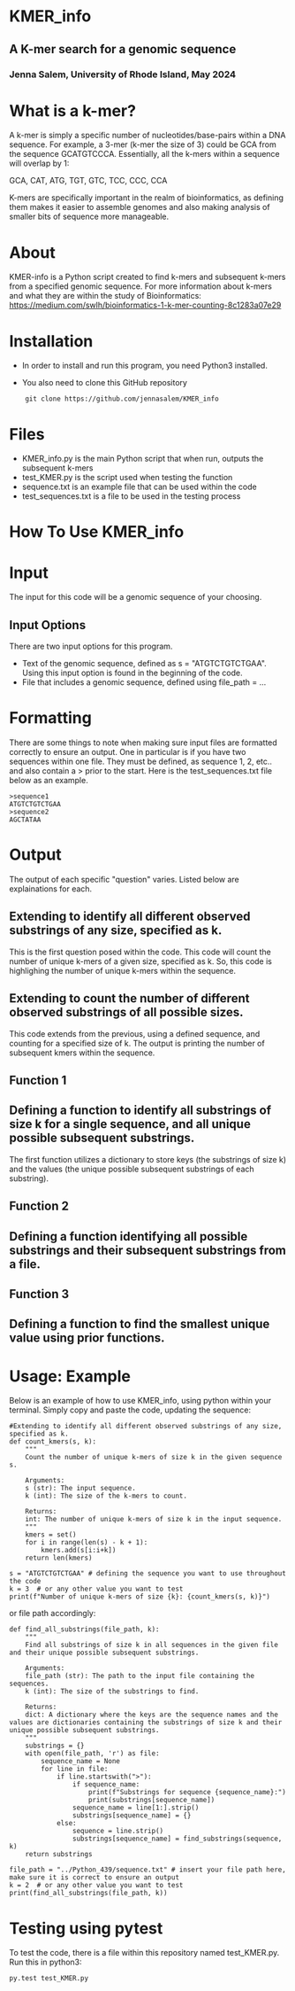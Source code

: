 # KMER_info
## A K-mer search for a genomic sequence
### Jenna Salem, University of Rhode Island, May 2024

# What is a k-mer?
A k-mer is simply a specific number of nucleotides/base-pairs within a DNA sequence. For example, a 3-mer (k-mer the size of 3) could be GCA from the sequence GCATGTCCCA. Essentially, all the k-mers within a sequence will overlap by 1:

GCA, CAT, ATG, TGT, GTC, TCC, CCC, CCA

K-mers are specifically important in the realm of bioinformatics, as defining them makes it easier to assemble genomes and also making analysis of smaller bits of sequence more manageable.

# About
KMER-info is a Python script created to find k-mers and subsequent k-mers from a specified genomic sequence. 
For more information about k-mers and what they are within the study of Bioinformatics:
  https://medium.com/swlh/bioinformatics-1-k-mer-counting-8c1283a07e29

# Installation
- In order to install and run this program, you need Python3 installed. 

- You also need to clone this GitHub repository
```
    git clone https://github.com/jennasalem/KMER_info
```

# Files
- KMER_info.py is the main Python script that when run, outputs the subsequent k-mers
- test_KMER.py is the script used when testing the function
- sequence.txt is an example file that can be used within the code
- test_sequences.txt is a file to be used in the testing process

# How To Use KMER_info

# Input
The input for this code will be a genomic sequence of your choosing.
## Input Options
There are two input options for this program.
- Text of the genomic sequence, defined as s = "ATGTCTGTCTGAA". Using this input option is found in the beginning of the code.
- File that includes a genomic sequence, defined using file_path = ...

# Formatting
There are some things to note when making sure input files are formatted correctly to ensure an output. One in particular is if you have two sequences within one file. They must be defined, as sequence 1, 2, etc.. and also contain a > prior to the start. Here is the test_sequences.txt file below as an example.
```
>sequence1
ATGTCTGTCTGAA
>sequence2
AGCTATAA
```

# Output
The output of each specific "question" varies. Listed below are explainations for each.

## Extending to identify all different observed substrings of any size, specified as k.
This is the first question posed within the code. This code will count the number of unique k-mers of a given size, specified as k. So, this code is highlighing the number of unique k-mers within the sequence. 
## Extending to count the number of different observed substrings of all possible sizes.
This code extends from the previous, using a defined sequence, and counting for a specified size of k. The output is printing the number of subsequent kmers within the sequence.
## Function 1
## Defining a function to identify all substrings of size k for a single sequence, and all unique possible subsequent substrings.
The first function utilizes a dictionary to store keys (the substrings of size k) and the values (the unique possible subsequent substrings of each substring). 
## Function 2
## Defining a function identifying all possible substrings and their subsequent substrings from a file.

## Function 3
## Defining a function to find the smallest unique value using prior functions.

# Usage: Example
Below is an example of how to use KMER_info, using python within your terminal.
Simply copy and paste the code, updating the sequence:

```
#Extending to identify all different observed substrings of any size, specified as k.
def count_kmers(s, k):
    """
    Count the number of unique k-mers of size k in the given sequence s.

    Arguments:
    s (str): The input sequence.
    k (int): The size of the k-mers to count.

    Returns:
    int: The number of unique k-mers of size k in the input sequence.
    """
    kmers = set()
    for i in range(len(s) - k + 1):
        kmers.add(s[i:i+k])
    return len(kmers)

s = "ATGTCTGTCTGAA" # defining the sequence you want to use throughout the code
k = 3  # or any other value you want to test
print(f"Number of unique k-mers of size {k}: {count_kmers(s, k)}")
```

or file path accordingly:

```
def find_all_substrings(file_path, k):
    """
    Find all substrings of size k in all sequences in the given file and their unique possible subsequent substrings.

    Arguments:
    file_path (str): The path to the input file containing the sequences.
    k (int): The size of the substrings to find.

    Returns:
    dict: A dictionary where the keys are the sequence names and the values are dictionaries containing the substrings of size k and their unique possible subsequent substrings.
    """
    substrings = {}
    with open(file_path, 'r') as file:
        sequence_name = None
        for line in file:
            if line.startswith(">"):
                if sequence_name:
                    print(f"Substrings for sequence {sequence_name}:")
                    print(substrings[sequence_name])
                sequence_name = line[1:].strip()
                substrings[sequence_name] = {}
            else:
                sequence = line.strip()
                substrings[sequence_name] = find_substrings(sequence, k)
    return substrings

file_path = "../Python_439/sequence.txt" # insert your file path here, make sure it is correct to ensure an output
k = 2  # or any other value you want to test
print(find_all_substrings(file_path, k))
```

# Testing using pytest
To test the code, there is a file within this repository named test_KMER.py.
Run this in python3:
```
py.test test_KMER.py
```
